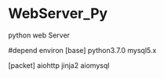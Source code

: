 # WebServer_Py
python web Server

#depend environ 
[base]
python3.7.0
mysql5.x

[packet]
aiohttp
jinja2
aiomysql
